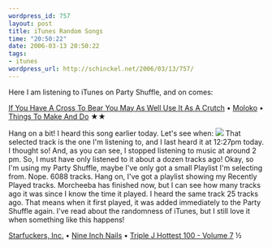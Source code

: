 ```yaml
--- 
wordpress_id: 757
layout: post
title: iTunes Random Songs
time: "20:50:22"
date: 2006-03-13 20:50:22
tags: 
- itunes
wordpress_url: http://schinckel.net/2006/03/13/757/
---
```

Here I am listening to iTunes on Party Shuffle, and on comes: 

[If You Have A Cross To Bear You May As Well Use It As A Crutch][1] • [Moloko][2] • [Things To Make And Do][3] ★★

Hang on a bit! I heard this song earlier today. Let's see when: ![][4] That selected track is the one I'm listening to, and I last heard it at 12:27pm today. I thought so! And, as you can see, I stopped listening to music at around 2 pm. So, I must have only listened to it about a dozen tracks ago! Okay, so I'm using my Party Shuffle, maybe I've only got a small Playlist I'm selecting from. Nope. 6088 tracks. Hang on, I've got a playlist showing my Recently Played tracks. Morcheeba has finished now, but I can see how many tracks ago it was since I know the time it played. I heard the same track 25 tracks ago. That means when it first played, it was added immediately to the Party Shuffle again. I've read about the randomness of iTunes, but I still love it when something like this happens! 

[Starfuckers, Inc.][5] • [Nine Inch Nails][6] • [Triple J Hottest 100 - Volume 7][7] ½

   [1]: itms://phobos.apple.com/WebObjects/MZSearch.woa/wa/advancedSearchResults?songTerm=If+You+Have+A+Cross+To+Bear+You+May+As+Well+Use+It+As+A+Crutch&artistTerm=Moloko
   [2]: itms://phobos.apple.com/WebObjects/MZSearch.woa/wa/advancedSearchResults?artistTerm=Moloko
   [3]: itms://phobos.apple.com/WebObjects/MZSearch.woa/wa/advancedSearchResults?albumTerm=Things+To+Make+And+Do&artistTerm=Moloko
   [4]: /images/LastPlayed.png
   [5]: itms://phobos.apple.com/WebObjects/MZSearch.woa/wa/advancedSearchResults?songTerm=Starfuckers,+Inc.&artistTerm=Nine+Inch+Nails
   [6]: itms://phobos.apple.com/WebObjects/MZSearch.woa/wa/advancedSearchResults?artistTerm=Nine+Inch+Nails
   [7]: itms://phobos.apple.com/WebObjects/MZSearch.woa/wa/advancedSearchResults?albumTerm=Triple+J+Hottest+100+-+Volume+7&artistTerm=


